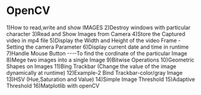 # OpenCV

1)How to read,write and show IMAGES
2)Destroy windows with particular character
3)Read and Show Images from Camera
4)Store the Captured video in mp4 file
5)Display the Width and Height of the video Frame - Setting the camera Parameter
6)Display current date and time in runtime
7)Handle Mouse Button ----To find the cordinate of the particular Image
8)Mege two images into a single Image
9)Bitwise Operations
10)Geometric Shapes on Images
11)Bing Trackbar (Change the value of the image dynamically at runtime)
12)Example-2 Bind Trackbar-color/gray Image
13)HSV (Hue,Saturation and Value)
14)Simple Image Threshold
15)Adaptive Threshold
16)Matplotlib with openCV
